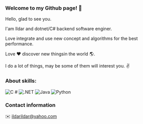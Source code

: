 ### Welcome to my Github page! 👋

Hello, glad to see you.

I'am Ildar and dotnet/C# backend software enginer. 

Love integrate and use new concept and algorithms for the best performance.

Love ❤️ discover new thingsin the world 🌎.

I do a lot of things, may be some of them will interest you. ✌️


### About skills:
<p>
  <img alt="C #" src="https://img.shields.io/badge/C%23-9d18db?logoColor=white&style=for-the-badge" />
  <img alt=".NET" src="https://img.shields.io/badge/.NET-9d18db?logoColor=white&style=for-the-badge" />
  <img alt="Java" src="https://img.shields.io/badge/Java-ed6015?logoColor=white&style=for-the-badge" />
  <img alt="Python" src="https://img.shields.io/badge/Python-e5ed15?logoColor=white&style=for-the-badge" />
</p>

### Contact information
✉️  ildarildar@yahoo.com
